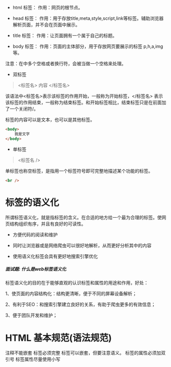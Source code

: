 - html 标签：
作用：网页的根节点。

- head 标签：
作用：用于存放title,meta,style,script,link等标签。辅助浏览器解析页面，并不会在页面中展示。

- title 标签：
作用：让页面拥有一个属于自己的标题。

- body 标签：
作用：页面的主体部分，用于存放网页要展示的标签 p,h,a,img等。

注意：在<body>中多个空格或者换行符，会被当做一个空格来处理。

- 双标签
> <标签名> 内容 </标签名>

该语法中<标签名>表示该标签的作用开始，一般称为开始标签，</标签名> 表示该标签的作用结束，一般称为结束标签。和开始标签相比，结束标签只是在前面加了一个关闭符/。

标签的内容可以是文本，也可以是其他标签。

```html
<body>
	我是文字
</body>
```

- 单标签
> <标签名 />

单标签也称空标签，是指用一个标签符号即可完整地描述某个功能的标签。

```html
<br />
```
# 标签的语义化
所谓标签语义化，就是指标签的含义。在合适的地方给一个最为合理的标签。使网页结构组织有序，并且有良好的可读性。

- 方便代码的阅读和维护

- 同时让浏览器或是网络爬虫可以很好地解析，从而更好分析其中的内容

- 使用语义化标签会具有更好地搜索引擎优化
##### 面试题: 什么是web标签语义化

标签语义化的目的在于能够直观的认识标签和属性的用途和作用，好处：

1、使页面的内容结构化：结构更清晰，便于不同的屏幕设备解析；

2、有利于SEO：和搜索引擎建立良好的关系，有助于爬虫更多的有效信息；

3、便于团队开发和维护；


# HTML 基本规范(语法规范)
注释不能嵌套
标签必须完整
标签可以嵌套，但要注意语义。
标签的属性必须加双引号
标签属性尽量使用小写

